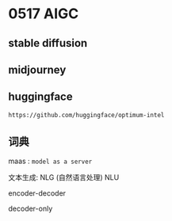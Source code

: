 # 0517 AIGC

## stable diffusion

## midjourney

## huggingface

```bash
https://github.com/huggingface/optimum-intel
```

## 词典

maas : `model as a server`

文本生成: NLG (自然语言处理) NLU

encoder-decoder

decoder-only